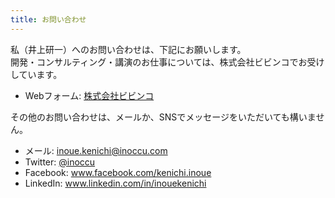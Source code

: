 ```yaml
---
title: お問い合わせ
---
```


私（井上研一）へのお問い合わせは、下記にお願いします。  
開発・コンサルティング・講演のお仕事については、株式会社ビビンコでお受けしています。

- Webフォーム: [株式会社ビビンコ](https://vivinko.com/contact)

その他のお問い合わせは、メールか、SNSでメッセージをいただいても構いません。

- メール: [inoue.kenichi@inoccu.com](mailto:inoue.kenichi@inoccu.com)
- Twitter: [@inoccu](https://twitter.com/inoccu/)
- Facebook: www.facebook.com/kenichi.inoue
- LinkedIn: www.linkedin.com/in/inouekenichi

